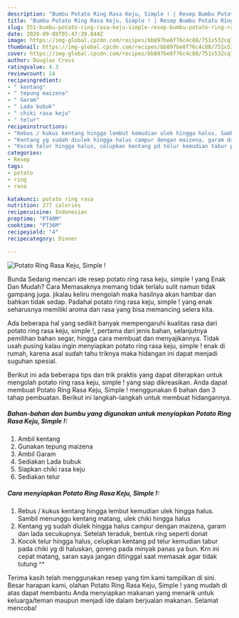 ```yaml
---
description: "Bumbu Potato Ring Rasa Keju, Simple ! | Resep Bumbu Potato Ring Rasa Keju, Simple ! Yang Enak dan Simpel"
title: "Bumbu Potato Ring Rasa Keju, Simple ! | Resep Bumbu Potato Ring Rasa Keju, Simple ! Yang Enak dan Simpel"
slug: 551-bumbu-potato-ring-rasa-keju-simple-resep-bumbu-potato-ring-rasa-keju-simple-yang-enak-dan-simpel
date: 2020-09-08T05:47:39.844Z
image: https://img-global.cpcdn.com/recipes/bb897be8f76c4c88/751x532cq70/potato-ring-rasa-keju-simple-foto-resep-utama.jpg
thumbnail: https://img-global.cpcdn.com/recipes/bb897be8f76c4c88/751x532cq70/potato-ring-rasa-keju-simple-foto-resep-utama.jpg
cover: https://img-global.cpcdn.com/recipes/bb897be8f76c4c88/751x532cq70/potato-ring-rasa-keju-simple-foto-resep-utama.jpg
author: Douglas Cross
ratingvalue: 4.3
reviewcount: 14
recipeingredient:
- " kentang"
- " tepung maizena"
- " Garam"
- " Lada bubuk"
- " chiki rasa keju"
- " telur"
recipeinstructions:
- "Rebus / kukus kentang hingga lembut kemudian ulek hingga halus. Sambil menunggu kentang matang, ulek chiki hingga halus"
- "Kentang yg sudah diulek hingga halus campur dengan maizena, garam dan lada secukupnya. Setelah teraduk, bentuk ring seperti donat"
- "Kocok telur hingga halus, celupkan kentang pd telur kemudian tabur pada chiki yg di haluskan, goreng pada minyak panas ya bun. Krn ini cepat matang, saran saya jangan ditinggal saat memasak agar tidak tutung ^^"
categories:
- Resep
tags:
- potato
- ring
- rasa

katakunci: potato ring rasa 
nutrition: 277 calories
recipecuisine: Indonesian
preptime: "PT40M"
cooktime: "PT36M"
recipeyield: "4"
recipecategory: Dinner

---
```



![Potato Ring Rasa Keju, Simple !](https://img-global.cpcdn.com/recipes/bb897be8f76c4c88/751x532cq70/potato-ring-rasa-keju-simple-foto-resep-utama.jpg)

Bunda Sedang mencari ide resep potato ring rasa keju, simple ! yang Enak Dan Mudah? Cara Memasaknya memang tidak terlalu sulit namun tidak gampang juga. jikalau keliru mengolah maka hasilnya akan hambar dan bahkan tidak sedap. Padahal potato ring rasa keju, simple ! yang enak seharusnya memiliki aroma dan rasa yang bisa memancing selera kita.

Ada beberapa hal yang sedikit banyak mempengaruhi kualitas rasa dari potato ring rasa keju, simple !, pertama dari jenis bahan, selanjutnya pemilihan bahan segar, hingga cara membuat dan menyajikannya. Tidak usah pusing kalau ingin menyiapkan potato ring rasa keju, simple ! enak di rumah, karena asal sudah tahu triknya maka hidangan ini dapat menjadi suguhan spesial.




Berikut ini ada beberapa tips dan trik praktis yang dapat diterapkan untuk mengolah potato ring rasa keju, simple ! yang siap dikreasikan. Anda dapat membuat Potato Ring Rasa Keju, Simple ! menggunakan 6 bahan dan 3 tahap pembuatan. Berikut ini langkah-langkah untuk membuat hidangannya.

<!--inarticleads1-->

##### Bahan-bahan dan bumbu yang digunakan untuk menyiapkan Potato Ring Rasa Keju, Simple !:

1. Ambil  kentang
1. Gunakan  tepung maizena
1. Ambil  Garam
1. Sediakan  Lada bubuk
1. Siapkan  chiki rasa keju
1. Sediakan  telur




<!--inarticleads2-->

##### Cara menyiapkan Potato Ring Rasa Keju, Simple !:

1. Rebus / kukus kentang hingga lembut kemudian ulek hingga halus. Sambil menunggu kentang matang, ulek chiki hingga halus
1. Kentang yg sudah diulek hingga halus campur dengan maizena, garam dan lada secukupnya. Setelah teraduk, bentuk ring seperti donat
1. Kocok telur hingga halus, celupkan kentang pd telur kemudian tabur pada chiki yg di haluskan, goreng pada minyak panas ya bun. Krn ini cepat matang, saran saya jangan ditinggal saat memasak agar tidak tutung ^^




Terima kasih telah menggunakan resep yang tim kami tampilkan di sini. Besar harapan kami, olahan Potato Ring Rasa Keju, Simple ! yang mudah di atas dapat membantu Anda menyiapkan makanan yang menarik untuk keluarga/teman maupun menjadi ide dalam berjualan makanan. Selamat mencoba!

